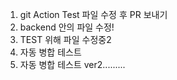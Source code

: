 1. git Action Test 파일 수정 후 PR 보내기
2. backend 안의 파일 수정!
3. TEST 위해 파일 수정중2
4. 자동 병합 테스트
5. 자동 병합 테스트 ver2.........
